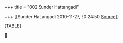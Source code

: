 +++
title = "002 Sunder Hattangadi"

+++
[[Sunder Hattangadi	2010-11-27, 20:24:50 [Source](https://groups.google.com/g/samskrita/c/f3mu-2jRS5I)]]



[TABLE]



